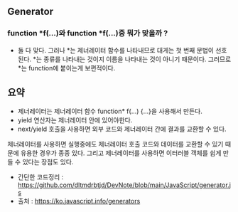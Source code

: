## Generator

### function *f(...)와 function *f(...)중 뭐가 맞을까 ?
- 둘 다 맞다. 그러나 *는 제너레이터 함수를 나타내므로 대게는 첫 번째 문법이 선호된다. *는 종류를 나타내는 것이지 이름을 나타내는 것이 아니기 때문이다. 그러므로 *는 function에 붙이는게 보편적이다.

## 요약
- 제너레이터는 제너레이터 함수 function* f(...) {...}을 사용해서 만든다.
- yield 연산자는 제너레이터 안에 있어야한다.
- next/yield 호출을 사용하면 외부 코드와 제너레이터 간에 결과를 교환할 수 있다.

제너레이터를 사용하면 실행중에도 제너레이터 호출 코드와 데이터를 교환할 수 있기 때문에 유용한 경우가 종종 있다. 그리고 제너레이터를 사용하면 이터러블 객체를 쉽게 만들 수 있다는 장점도 있다.

- 간단한 코드정리 : https://github.com/dltmdrbtjd/DevNote/blob/main/JavaScript/generator.js
- 출처 : https://ko.javascript.info/generators
